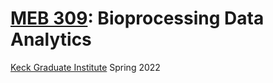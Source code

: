 # [MEB 309](https://www.kgi.edu/course/bioprocessing-data-analytics/): Bioprocessing Data Analytics
[Keck Graduate Institute](www.kgi.edu)
Spring 2022

